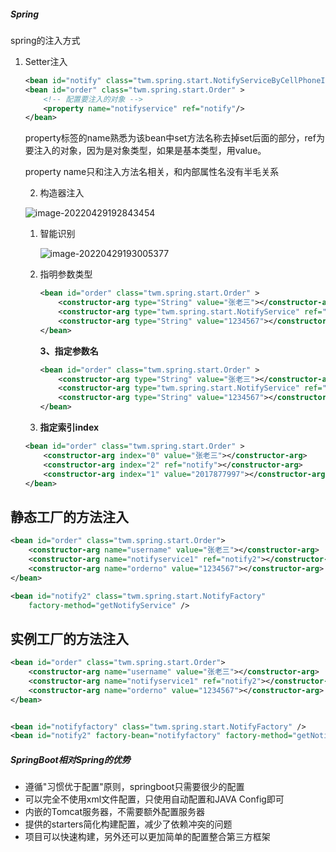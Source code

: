 ##### Spring

spring的注入方式

1. Setter注入

   ```xml
   <bean id="notify" class="twm.spring.start.NotifyServiceByCellPhoneImpl" />
   <bean id="order" class="twm.spring.start.Order" >
       <!-- 配置要注入的对象 -->
       <property name="notifyservice" ref="notify"/>
   </bean>
   ```

   property标签的name熟悉为该bean中set方法名称去掉set后面的部分，ref为要注入的对象，因为是对象类型，如果是基本类型，用value。

   property name只和注入方法名相关，和内部属性名没有半毛关系

   

   2. 构造器注入

   ![image-20220429192843454](C:\Users\逐梦\AppData\Roaming\Typora\typora-user-images\image-20220429192843454.png)

   1. 智能识别

      ![image-20220429193005377](C:\Users\逐梦\AppData\Roaming\Typora\typora-user-images\image-20220429193005377.png)

   2. 指明参数类型

      ```xml
      <bean id="order" class="twm.spring.start.Order" >
          <constructor-arg type="String" value="张老三"></constructor-arg>
          <constructor-arg type="twm.spring.start.NotifyService" ref="notify"></constructor-arg>
          <constructor-arg type="String" value="1234567"></constructor-arg>
      </bean>
      ```

      **3、指定参数名**

      ```xml
      <bean id="order" class="twm.spring.start.Order" >
          <constructor-arg type="String" value="张老三"></constructor-arg>
          <constructor-arg type="twm.spring.start.NotifyService" ref="notify"></constructor-arg>
          <constructor-arg type="String" value="1234567"></constructor-arg>
      </bean>
      
      ```

   4.  **指定索引index**

      ```xml
      <bean id="order" class="twm.spring.start.Order" >
          <constructor-arg index="0" value="张老三"></constructor-arg>
          <constructor-arg index="2" ref="notify"></constructor-arg>
          <constructor-arg index="1" value="2017877997"></constructor-arg>
      </bean>
      ```

## 静态工厂的方法注入

```xml
<bean id="order" class="twm.spring.start.Order">
    <constructor-arg name="username" value="张老三"></constructor-arg>
    <constructor-arg name="notifyservice1" ref="notify2"></constructor-arg>
    <constructor-arg name="orderno" value="1234567"></constructor-arg>
</bean>

<bean id="notify2" class="twm.spring.start.NotifyFactory"
    factory-method="getNotifyService" />
```

## 实例工厂的方法注入

```xml
<bean id="order" class="twm.spring.start.Order">
    <constructor-arg name="username" value="张老三"></constructor-arg>
    <constructor-arg name="notifyservice1" ref="notify2"></constructor-arg>
    <constructor-arg name="orderno" value="1234567"></constructor-arg>
</bean>


<bean id="notifyfactory" class="twm.spring.start.NotifyFactory" />
<bean id="notify2" factory-bean="notifyfactory" factory-method="getNotifyService" />
```

##### SpringBoot相对Spring的优势

- 遵循"习惯优于配置"原则，springboot只需要很少的配置
- 可以完全不使用xml文件配置，只使用自动配置和JAVA Config即可
- 内嵌的Tomcat服务器，不需要额外配置服务器
- 提供的starters简化构建配置，减少了依赖冲突的问题
- 项目可以快速构建，另外还可以更加简单的配置整合第三方框架
  
